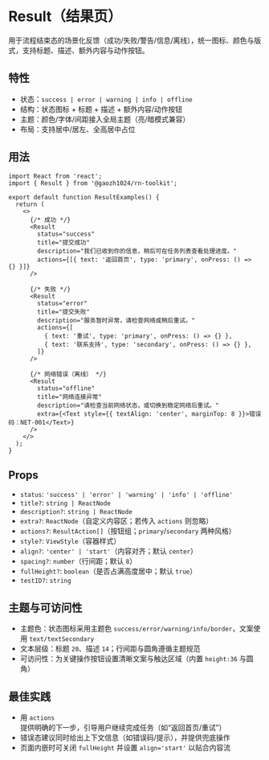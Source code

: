 # Result（结果页）

用于流程结束态的场景化反馈（成功/失败/警告/信息/离线），统一图标、颜色与版式，支持标题、描述、额外内容与动作按钮。

## 特性

- 状态：`success | error | warning | info | offline`
- 结构：状态图标 + 标题 + 描述 + 额外内容/动作按钮
- 主题：颜色/字体/间距接入全局主题（亮/暗模式兼容）
- 布局：支持居中/居左、全高居中占位

## 用法

```tsx
import React from 'react';
import { Result } from '@gaozh1024/rn-toolkit';

export default function ResultExamples() {
  return (
    <>
      {/* 成功 */}
      <Result
        status="success"
        title="提交成功"
        description="我们已收到你的信息，稍后可在任务列表查看处理进度。"
        actions={[{ text: '返回首页', type: 'primary', onPress: () => {} }]}
      />

      {/* 失败 */}
      <Result
        status="error"
        title="提交失败"
        description="服务暂时异常，请检查网络或稍后重试。"
        actions={[
          { text: '重试', type: 'primary', onPress: () => {} },
          { text: '联系支持', type: 'secondary', onPress: () => {} },
        ]}
      />

      {/* 网络错误（离线） */}
      <Result
        status="offline"
        title="网络连接异常"
        description="请检查当前网络状态，或切换到稳定网络后重试。"
        extra={<Text style={{ textAlign: 'center', marginTop: 8 }}>错误码：NET-001</Text>}
      />
    </>
  );
}
```

## Props

- `status`: `'success' | 'error' | 'warning' | 'info' | 'offline'`
- `title?`: `string | ReactNode`
- `description?`: `string | ReactNode`
- `extra?`: `ReactNode`（自定义内容区；若传入 `actions` 则忽略）
- `actions?`: `ResultAction[]`（按钮组；`primary`/`secondary` 两种风格）
- `style?`: `ViewStyle`（容器样式）
- `align?`: `'center' | 'start'`（内容对齐；默认 `center`）
- `spacing?`: `number`（行间距；默认 `8`）
- `fullHeight?`: `boolean`（是否占满高度居中；默认 `true`）
- `testID?`: `string`

## 主题与可访问性

- 主题色：状态图标采用主题色 `success/error/warning/info/border`，文案使用 `text/textSecondary`
- 文本层级：标题 `20`、描述 `14`；行间距与圆角遵循主题规范
- 可访问性：为关键操作按钮设置清晰文案与触达区域（内置 `height:36` 与圆角）

## 最佳实践

- 用 `actions` 提供明确的下一步，引导用户继续完成任务（如“返回首页/重试”）
- 错误态建议同时给出上下文信息（如错误码/提示），并提供兜底操作
- 页面内嵌时可关闭 `fullHeight` 并设置 `align='start'` 以贴合内容流
